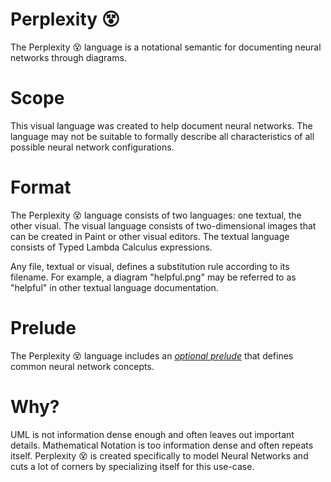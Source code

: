 # Perplexity 😵
The Perplexity 😵 language is a notational semantic for documenting neural networks through diagrams.

# Scope
This visual language was created to help document neural networks.
The language may not be suitable to formally describe all characteristics of all possible neural network configurations.

# Format
The Perplexity 😵 language consists of two languages: one textual, the other visual. 
The visual language consists of two-dimensional images that can be created in Paint or other visual editors.
The textual language consists of Typed Lambda Calculus expressions.

Any file, textual or visual, defines a substitution rule according to its filename.
For example, a diagram "helpful.png" may be referred to as "helpful" in other textual language documentation.

# Prelude
The Perplexity 😵 language includes an *[optional prelude](/prelude.md)* that defines common neural network concepts.

# Why?
UML is not information dense enough and often leaves out important details. Mathematical Notation is too information dense and often repeats itself. Perplexity 😵 is created specifically to model Neural Networks and cuts a lot of corners by specializing itself for this use-case.
